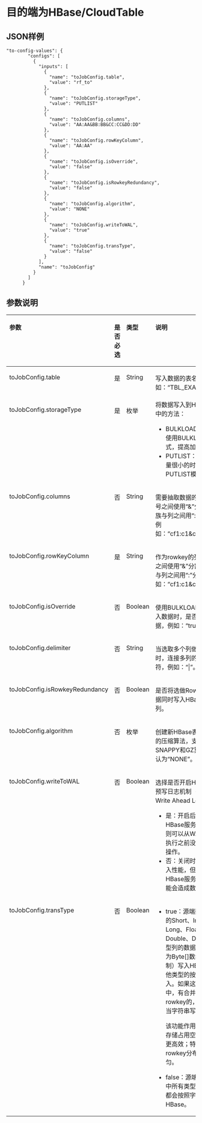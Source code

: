 # 目的端为HBase/CloudTable<a name="dgc_02_0300"></a>

## JSON样例<a name="zh-cn_topic_0108272851_section33401108172339"></a>

```
"to-config-values": {
        "configs": [
          {
            "inputs": [
              {
                "name": "toJobConfig.table",
                "value": "rf_to"
              },
              {
                "name": "toJobConfig.storageType",
                "value": "PUTLIST"
              },
              {
                "name": "toJobConfig.columns",
                "value": "AA:AA&BB:BB&CC:CC&DD:DD"
              },
              {
                "name": "toJobConfig.rowKeyColumn",
                "value": "AA:AA"
              },
              {
                "name": "toJobConfig.isOverride",
                "value": "false"
              },
              {
                "name": "toJobConfig.isRowkeyRedundancy",
                "value": "false"
              },
              {
                "name": "toJobConfig.algorithm",
                "value": "NONE"
              },
              {
                "name": "toJobConfig.writeToWAL",
                "value": "true"
              },
              {
                "name": "toJobConfig.transType",
                "value": "false"
              }
            ],
            "name": "toJobConfig"
          }
        ]
      }
```

## 参数说明<a name="zh-cn_topic_0108272851_section48102183111156"></a>

<a name="zh-cn_topic_0108272851_table13922888141527"></a>
<table><thead align="left"><tr id="zh-cn_topic_0108272851_row229143141527"><th class="cellrowborder" valign="top" width="22.657734226577343%" id="mcps1.1.5.1.1"><p id="zh-cn_topic_0108272851_p66756185141527"><a name="zh-cn_topic_0108272851_p66756185141527"></a><a name="zh-cn_topic_0108272851_p66756185141527"></a>参数</p>
</th>
<th class="cellrowborder" valign="top" width="19.96800319968003%" id="mcps1.1.5.1.2"><p id="zh-cn_topic_0108272851_p38541938141527"><a name="zh-cn_topic_0108272851_p38541938141527"></a><a name="zh-cn_topic_0108272851_p38541938141527"></a>是否必选</p>
</th>
<th class="cellrowborder" valign="top" width="17.23827617238276%" id="mcps1.1.5.1.3"><p id="zh-cn_topic_0108272851_p34889279141527"><a name="zh-cn_topic_0108272851_p34889279141527"></a><a name="zh-cn_topic_0108272851_p34889279141527"></a>类型</p>
</th>
<th class="cellrowborder" valign="top" width="40.135986401359865%" id="mcps1.1.5.1.4"><p id="zh-cn_topic_0108272851_p7459369141527"><a name="zh-cn_topic_0108272851_p7459369141527"></a><a name="zh-cn_topic_0108272851_p7459369141527"></a>说明</p>
</th>
</tr>
</thead>
<tbody><tr id="zh-cn_topic_0108272851_row62628929141527"><td class="cellrowborder" valign="top" width="22.657734226577343%" headers="mcps1.1.5.1.1 "><p id="zh-cn_topic_0108272851_p29098284165959"><a name="zh-cn_topic_0108272851_p29098284165959"></a><a name="zh-cn_topic_0108272851_p29098284165959"></a>toJobConfig.table</p>
</td>
<td class="cellrowborder" valign="top" width="19.96800319968003%" headers="mcps1.1.5.1.2 "><p id="zh-cn_topic_0108272851_p27015713141527"><a name="zh-cn_topic_0108272851_p27015713141527"></a><a name="zh-cn_topic_0108272851_p27015713141527"></a>是</p>
</td>
<td class="cellrowborder" valign="top" width="17.23827617238276%" headers="mcps1.1.5.1.3 "><p id="zh-cn_topic_0108272851_p50167516142856"><a name="zh-cn_topic_0108272851_p50167516142856"></a><a name="zh-cn_topic_0108272851_p50167516142856"></a>String</p>
</td>
<td class="cellrowborder" valign="top" width="40.135986401359865%" headers="mcps1.1.5.1.4 "><p id="zh-cn_topic_0108272851_p2430205141527"><a name="zh-cn_topic_0108272851_p2430205141527"></a><a name="zh-cn_topic_0108272851_p2430205141527"></a>写入数据的表名，例如：<span class="parmvalue" id="zh-cn_topic_0108272851_parmvalue15419570101029"><a name="zh-cn_topic_0108272851_parmvalue15419570101029"></a><a name="zh-cn_topic_0108272851_parmvalue15419570101029"></a>“TBL_EXAMPLE”</span>。</p>
</td>
</tr>
<tr id="zh-cn_topic_0108272851_row64475722155949"><td class="cellrowborder" valign="top" width="22.657734226577343%" headers="mcps1.1.5.1.1 "><p id="zh-cn_topic_0108272851_p32328561155955"><a name="zh-cn_topic_0108272851_p32328561155955"></a><a name="zh-cn_topic_0108272851_p32328561155955"></a>toJobConfig.storageType</p>
</td>
<td class="cellrowborder" valign="top" width="19.96800319968003%" headers="mcps1.1.5.1.2 "><p id="zh-cn_topic_0108272851_p1367823155955"><a name="zh-cn_topic_0108272851_p1367823155955"></a><a name="zh-cn_topic_0108272851_p1367823155955"></a>是</p>
</td>
<td class="cellrowborder" valign="top" width="17.23827617238276%" headers="mcps1.1.5.1.3 "><p id="zh-cn_topic_0108272851_p43684849155955"><a name="zh-cn_topic_0108272851_p43684849155955"></a><a name="zh-cn_topic_0108272851_p43684849155955"></a>枚举</p>
</td>
<td class="cellrowborder" valign="top" width="40.135986401359865%" headers="mcps1.1.5.1.4 "><div class="p" id="zh-cn_topic_0108272851_p52791884154748"><a name="zh-cn_topic_0108272851_p52791884154748"></a><a name="zh-cn_topic_0108272851_p52791884154748"></a>将数据写入到HBase表中的方法：<a name="zh-cn_topic_0108272851_ul54155538155037"></a><a name="zh-cn_topic_0108272851_ul54155538155037"></a><ul id="zh-cn_topic_0108272851_ul54155538155037"><li>BULKLOAD：推荐使用BULKLOAD模式，提高加载性能。</li><li>PUTLIST：只有数据量很小的时候推荐用PUTLIST模式。</li></ul>
</div>
</td>
</tr>
<tr id="zh-cn_topic_0108272851_row1211632319404"><td class="cellrowborder" valign="top" width="22.657734226577343%" headers="mcps1.1.5.1.1 "><p id="zh-cn_topic_0108272851_p29681527141527"><a name="zh-cn_topic_0108272851_p29681527141527"></a><a name="zh-cn_topic_0108272851_p29681527141527"></a>toJobConfig.columns</p>
</td>
<td class="cellrowborder" valign="top" width="19.96800319968003%" headers="mcps1.1.5.1.2 "><p id="zh-cn_topic_0108272851_p55393515141527"><a name="zh-cn_topic_0108272851_p55393515141527"></a><a name="zh-cn_topic_0108272851_p55393515141527"></a>否</p>
</td>
<td class="cellrowborder" valign="top" width="17.23827617238276%" headers="mcps1.1.5.1.3 "><p id="zh-cn_topic_0108272851_p57689731141527"><a name="zh-cn_topic_0108272851_p57689731141527"></a><a name="zh-cn_topic_0108272851_p57689731141527"></a>String</p>
</td>
<td class="cellrowborder" valign="top" width="40.135986401359865%" headers="mcps1.1.5.1.4 "><p id="zh-cn_topic_0108272851_p42356648141527"><a name="zh-cn_topic_0108272851_p42356648141527"></a><a name="zh-cn_topic_0108272851_p42356648141527"></a>需要抽取数据的列，列号之间使用<span class="parmvalue" id="zh-cn_topic_0108272851_parmvalue23649168101043"><a name="zh-cn_topic_0108272851_parmvalue23649168101043"></a><a name="zh-cn_topic_0108272851_parmvalue23649168101043"></a>“&amp;”</span>分割，列族与列之间用<span class="parmvalue" id="zh-cn_topic_0108272851_parmvalue8963984101051"><a name="zh-cn_topic_0108272851_parmvalue8963984101051"></a><a name="zh-cn_topic_0108272851_parmvalue8963984101051"></a>“:”</span>分隔，例如：<span class="parmvalue" id="zh-cn_topic_0108272851_parmvalue5164117810112"><a name="zh-cn_topic_0108272851_parmvalue5164117810112"></a><a name="zh-cn_topic_0108272851_parmvalue5164117810112"></a>“cf1:c1&amp;cf2:c2”</span>。</p>
</td>
</tr>
<tr id="zh-cn_topic_0108272851_row5807461019222"><td class="cellrowborder" valign="top" width="22.657734226577343%" headers="mcps1.1.5.1.1 "><p id="zh-cn_topic_0108272851_p642293319222"><a name="zh-cn_topic_0108272851_p642293319222"></a><a name="zh-cn_topic_0108272851_p642293319222"></a>toJobConfig.rowKeyColumn</p>
</td>
<td class="cellrowborder" valign="top" width="19.96800319968003%" headers="mcps1.1.5.1.2 "><p id="zh-cn_topic_0108272851_p5049560219222"><a name="zh-cn_topic_0108272851_p5049560219222"></a><a name="zh-cn_topic_0108272851_p5049560219222"></a>是</p>
</td>
<td class="cellrowborder" valign="top" width="17.23827617238276%" headers="mcps1.1.5.1.3 "><p id="zh-cn_topic_0108272851_p6361195119222"><a name="zh-cn_topic_0108272851_p6361195119222"></a><a name="zh-cn_topic_0108272851_p6361195119222"></a>String</p>
</td>
<td class="cellrowborder" valign="top" width="40.135986401359865%" headers="mcps1.1.5.1.4 "><p id="zh-cn_topic_0108272851_p5229438819222"><a name="zh-cn_topic_0108272851_p5229438819222"></a><a name="zh-cn_topic_0108272851_p5229438819222"></a>作为rowkey的列，列号之间使用<span class="parmvalue" id="zh-cn_topic_0108272851_parmvalue20031956101139"><a name="zh-cn_topic_0108272851_parmvalue20031956101139"></a><a name="zh-cn_topic_0108272851_parmvalue20031956101139"></a>“&amp;”</span>分割，列族与列之间用<span class="parmvalue" id="zh-cn_topic_0108272851_parmvalue10476847101148"><a name="zh-cn_topic_0108272851_parmvalue10476847101148"></a><a name="zh-cn_topic_0108272851_parmvalue10476847101148"></a>“:”</span>分隔，例如：<span class="parmvalue" id="zh-cn_topic_0108272851_parmvalue61920664101158"><a name="zh-cn_topic_0108272851_parmvalue61920664101158"></a><a name="zh-cn_topic_0108272851_parmvalue61920664101158"></a>“cf1:c1&amp;cf2:c2”</span>。</p>
</td>
</tr>
<tr id="zh-cn_topic_0108272851_row45367709192212"><td class="cellrowborder" valign="top" width="22.657734226577343%" headers="mcps1.1.5.1.1 "><p id="zh-cn_topic_0108272851_p50905776192212"><a name="zh-cn_topic_0108272851_p50905776192212"></a><a name="zh-cn_topic_0108272851_p50905776192212"></a>toJobConfig.isOverride</p>
</td>
<td class="cellrowborder" valign="top" width="19.96800319968003%" headers="mcps1.1.5.1.2 "><p id="zh-cn_topic_0108272851_p29727229192212"><a name="zh-cn_topic_0108272851_p29727229192212"></a><a name="zh-cn_topic_0108272851_p29727229192212"></a>否</p>
</td>
<td class="cellrowborder" valign="top" width="17.23827617238276%" headers="mcps1.1.5.1.3 "><p id="zh-cn_topic_0108272851_p59095338192212"><a name="zh-cn_topic_0108272851_p59095338192212"></a><a name="zh-cn_topic_0108272851_p59095338192212"></a>Boolean</p>
</td>
<td class="cellrowborder" valign="top" width="40.135986401359865%" headers="mcps1.1.5.1.4 "><p id="zh-cn_topic_0108272851_p21993055192212"><a name="zh-cn_topic_0108272851_p21993055192212"></a><a name="zh-cn_topic_0108272851_p21993055192212"></a>使用BULKLOAD方式导入数据时，是否清空数据，例如：<span class="parmvalue" id="zh-cn_topic_0108272851_parmvalue13848598101223"><a name="zh-cn_topic_0108272851_parmvalue13848598101223"></a><a name="zh-cn_topic_0108272851_parmvalue13848598101223"></a>“true”</span>。</p>
</td>
</tr>
<tr id="zh-cn_topic_0108272851_row44180181192225"><td class="cellrowborder" valign="top" width="22.657734226577343%" headers="mcps1.1.5.1.1 "><p id="zh-cn_topic_0108272851_p21824946192225"><a name="zh-cn_topic_0108272851_p21824946192225"></a><a name="zh-cn_topic_0108272851_p21824946192225"></a>toJobConfig.delimiter</p>
</td>
<td class="cellrowborder" valign="top" width="19.96800319968003%" headers="mcps1.1.5.1.2 "><p id="zh-cn_topic_0108272851_p22990191192225"><a name="zh-cn_topic_0108272851_p22990191192225"></a><a name="zh-cn_topic_0108272851_p22990191192225"></a>否</p>
</td>
<td class="cellrowborder" valign="top" width="17.23827617238276%" headers="mcps1.1.5.1.3 "><p id="zh-cn_topic_0108272851_p50266164192225"><a name="zh-cn_topic_0108272851_p50266164192225"></a><a name="zh-cn_topic_0108272851_p50266164192225"></a>String</p>
</td>
<td class="cellrowborder" valign="top" width="40.135986401359865%" headers="mcps1.1.5.1.4 "><p id="zh-cn_topic_0108272851_p45027498192225"><a name="zh-cn_topic_0108272851_p45027498192225"></a><a name="zh-cn_topic_0108272851_p45027498192225"></a>当选取多个列做rowkey时，连接多列的分隔符，例如：<span class="parmvalue" id="zh-cn_topic_0108272851_parmvalue52352021101248"><a name="zh-cn_topic_0108272851_parmvalue52352021101248"></a><a name="zh-cn_topic_0108272851_parmvalue52352021101248"></a>“|”</span>。</p>
</td>
</tr>
<tr id="zh-cn_topic_0108272851_row40951843151814"><td class="cellrowborder" valign="top" width="22.657734226577343%" headers="mcps1.1.5.1.1 "><p id="zh-cn_topic_0108272851_p28764986151814"><a name="zh-cn_topic_0108272851_p28764986151814"></a><a name="zh-cn_topic_0108272851_p28764986151814"></a>toJobConfig.isRowkeyRedundancy</p>
</td>
<td class="cellrowborder" valign="top" width="19.96800319968003%" headers="mcps1.1.5.1.2 "><p id="zh-cn_topic_0108272851_p48262521151814"><a name="zh-cn_topic_0108272851_p48262521151814"></a><a name="zh-cn_topic_0108272851_p48262521151814"></a>否</p>
</td>
<td class="cellrowborder" valign="top" width="17.23827617238276%" headers="mcps1.1.5.1.3 "><p id="zh-cn_topic_0108272851_p16950153151814"><a name="zh-cn_topic_0108272851_p16950153151814"></a><a name="zh-cn_topic_0108272851_p16950153151814"></a>Boolean</p>
</td>
<td class="cellrowborder" valign="top" width="40.135986401359865%" headers="mcps1.1.5.1.4 "><p id="zh-cn_topic_0108272851_p30785170151814"><a name="zh-cn_topic_0108272851_p30785170151814"></a><a name="zh-cn_topic_0108272851_p30785170151814"></a>是否将选做Rowkey的数据同时写入HBase的列。</p>
</td>
</tr>
<tr id="zh-cn_topic_0108272851_row870435217434"><td class="cellrowborder" valign="top" width="22.657734226577343%" headers="mcps1.1.5.1.1 "><p id="zh-cn_topic_0108272851_p1770415524430"><a name="zh-cn_topic_0108272851_p1770415524430"></a><a name="zh-cn_topic_0108272851_p1770415524430"></a>toJobConfig.algorithm</p>
</td>
<td class="cellrowborder" valign="top" width="19.96800319968003%" headers="mcps1.1.5.1.2 "><p id="zh-cn_topic_0108272851_p3704155284317"><a name="zh-cn_topic_0108272851_p3704155284317"></a><a name="zh-cn_topic_0108272851_p3704155284317"></a>否</p>
</td>
<td class="cellrowborder" valign="top" width="17.23827617238276%" headers="mcps1.1.5.1.3 "><p id="zh-cn_topic_0108272851_p1704752114317"><a name="zh-cn_topic_0108272851_p1704752114317"></a><a name="zh-cn_topic_0108272851_p1704752114317"></a>枚举</p>
</td>
<td class="cellrowborder" valign="top" width="40.135986401359865%" headers="mcps1.1.5.1.4 "><p id="zh-cn_topic_0108272851_p1870405219437"><a name="zh-cn_topic_0108272851_p1870405219437"></a><a name="zh-cn_topic_0108272851_p1870405219437"></a>创建新HBase表时采用的压缩算法，支持SNAPPY和GZ算法，默认为<span class="parmvalue" id="zh-cn_topic_0108272851_parmvalue293717481586"><a name="zh-cn_topic_0108272851_parmvalue293717481586"></a><a name="zh-cn_topic_0108272851_parmvalue293717481586"></a>“NONE”</span>。</p>
</td>
</tr>
<tr id="zh-cn_topic_0108272851_row98514123112"><td class="cellrowborder" valign="top" width="22.657734226577343%" headers="mcps1.1.5.1.1 "><p id="zh-cn_topic_0108272851_p12850133114"><a name="zh-cn_topic_0108272851_p12850133114"></a><a name="zh-cn_topic_0108272851_p12850133114"></a>toJobConfig.writeToWAL</p>
</td>
<td class="cellrowborder" valign="top" width="19.96800319968003%" headers="mcps1.1.5.1.2 "><p id="zh-cn_topic_0108272851_p585617317"><a name="zh-cn_topic_0108272851_p585617317"></a><a name="zh-cn_topic_0108272851_p585617317"></a>否</p>
</td>
<td class="cellrowborder" valign="top" width="17.23827617238276%" headers="mcps1.1.5.1.3 "><p id="zh-cn_topic_0108272851_p1291535313115"><a name="zh-cn_topic_0108272851_p1291535313115"></a><a name="zh-cn_topic_0108272851_p1291535313115"></a>Boolean</p>
</td>
<td class="cellrowborder" valign="top" width="40.135986401359865%" headers="mcps1.1.5.1.4 "><p id="zh-cn_topic_0108272851_p791673125616"><a name="zh-cn_topic_0108272851_p791673125616"></a><a name="zh-cn_topic_0108272851_p791673125616"></a>选择是否开启HBase的预写日志机制（WAL，Write Ahead Log）。</p>
<a name="zh-cn_topic_0108272851_ul1899132517107"></a><a name="zh-cn_topic_0108272851_ul1899132517107"></a><ul id="zh-cn_topic_0108272851_ul1899132517107"><li>是：开启后如果出现HBase服务器宕机，则可以从WAL中回放执行之前没有完成的操作。</li><li>否：关闭时能提升写入性能，但如果HBase服务器宕机可能会造成数据丢失。</li></ul>
</td>
</tr>
<tr id="zh-cn_topic_0108272851_row1253573222917"><td class="cellrowborder" valign="top" width="22.657734226577343%" headers="mcps1.1.5.1.1 "><p id="zh-cn_topic_0108272851_p05351632182912"><a name="zh-cn_topic_0108272851_p05351632182912"></a><a name="zh-cn_topic_0108272851_p05351632182912"></a>toJobConfig.transType</p>
</td>
<td class="cellrowborder" valign="top" width="19.96800319968003%" headers="mcps1.1.5.1.2 "><p id="zh-cn_topic_0108272851_p1535163262915"><a name="zh-cn_topic_0108272851_p1535163262915"></a><a name="zh-cn_topic_0108272851_p1535163262915"></a>否</p>
</td>
<td class="cellrowborder" valign="top" width="17.23827617238276%" headers="mcps1.1.5.1.3 "><p id="zh-cn_topic_0108272851_p953563272917"><a name="zh-cn_topic_0108272851_p953563272917"></a><a name="zh-cn_topic_0108272851_p953563272917"></a>Boolean</p>
</td>
<td class="cellrowborder" valign="top" width="40.135986401359865%" headers="mcps1.1.5.1.4 "><a name="zh-cn_topic_0108272851_ul4509123194219"></a><a name="zh-cn_topic_0108272851_ul4509123194219"></a><ul id="zh-cn_topic_0108272851_ul4509123194219"><li>true：源端数据库中的Short、Int、Long、Float、Double、Decimal类型列的数据，会转换为Byte[]数组（二进制）写入HBase，其他类型的按字符串写入。如果这几种类型中，有合并做rowkey的，就依然当字符串写入。<p id="zh-cn_topic_0108272851_p12731115251120"><a name="zh-cn_topic_0108272851_p12731115251120"></a><a name="zh-cn_topic_0108272851_p12731115251120"></a>该功能作用是：降低存储占用空间，存储更高效；特定场景下rowkey分布更均匀。</p>
</li><li>false：源端数据库中所有类型的数据，都会按照字符串写入HBase。</li></ul>
</td>
</tr>
</tbody>
</table>

